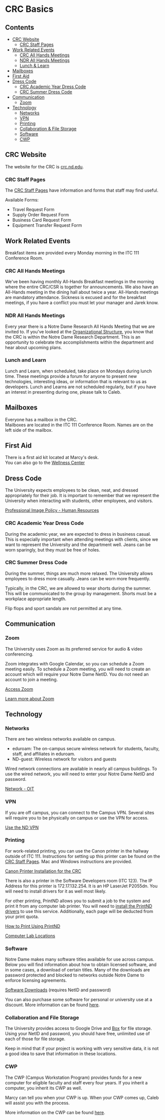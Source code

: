 # CRC Basics

## Contents
* [CRC Website](#crc-website)
    * [CRC Staff Pages](#crc-staff-pages)
* [Work Related Events](#work-related-events)
    * [CRC All Hands Meetings](#crc-all-hands-meetings)
    * [NDR All Hands Meetings](#ndr-all-hands-meetings)
    * [Lunch & Learn](#lunch-and-learn)
* [Mailboxes](#mailboxes)
* [First Aid](#first-aid)
* [Dress Code](#dress-code)
    * [CRC Academic Year Dress Code](#crc-academic-year-dress-code)
    * [CRC Summer Dress Code](#crc-summer-dress-code)
* [Communication](#communication)
    * [Zoom](#zoom)
* [Technology](#technology)
    * [Networks](#networks)
    * [VPN](#vpn)
    * [Printing](#printing)
    * [Collaboration & File Storage](#collaboration-and-file-storage)
    * [Software](#software)
    * [CWP](#cwp)
    
## CRC Website
The website for the CRC is [crc.nd.edu](https://crc.nd.edu).

### CRC Staff Pages
The [CRC Staff Pages](https://crc.nd.edu/index.php/aboutcrc/crc-staff) have information and forms that staff may find useful.

Available Forms:
* Travel Request Form
* Supply Order Request Form
* Business Card Request Form
* Equipment Transfer Request Form

## Work Related Events
Breakfast items are provided every Monday morning in the ITC 111 Conference Room.

### CRC All Hands Meetings
We've been having monthly All-Hands Breakfast meetings in the morning where the entire CRC/CSR is together for announcements. We also have an All-Hands meeting in the dining hall about twice a year. All-Hands meetings are mandatory attendance. Sickness is excused and for the breakfast meetings, if you have a conflict you must let your manager and Jarek know.

### NDR All Hands Meetings
Every year there is a Notre Dame Research All Hands Meeting that we are invited to. If you've looked at the [Organizational Structure](), you know that the CRC is within the Notre Dame Research Department. This is an opportunity to celebrate the accomplishments within the department and hear about upcoming plans.

### Lunch and Learn
Lunch and Learn, when scheduled, take place on Mondays during lunch time. These meetings provide a forum for anyone to present new technologies, interesting ideas, or information that is relevant to us as developers. Lunch and Learns are not scheduled regularly, but if you have an interest in presenting during one, please talk to Caleb.

## Mailboxes
Everyone has a mailbox in the CRC.  
Mailboxes are located in the ITC 111 Conference Room. Names are on the left side of the mailbox.

## First Aid
There is a first aid kit located at Marcy's desk.  
You can also go to the [Wellness Center](http://wellnesscenter.nd.edu)

## Dress Code
The University expects employees to be clean, neat, and dressed appropriately for their job. It is important to remember that we represent the University when interacting with students, other employees, and visitors.

[Professional Image Policy - Human Resources](http://hr.nd.edu/nd-faculty-staff/forms-policies/professional-image/)

### CRC Academic Year Dress Code
During the academic year, we are expected to dress in business casual. This is especially important when attending meetings with clients, since we want to represent the University and the department well. Jeans can be worn sparingly, but they must be free of holes.
 
### CRC Summer Dress Code
During the summer, things are much more relaxed. The University allows employees to dress more casually. Jeans can be worn more frequently. 

Typically, in the CRC, we are allowed to wear shorts during the summer. This will be communicated to the group by management. Shorts must be a workplace appropriate length.

Flip flops and sport sandals are not permitted at any time.


## Communication
### Zoom
The University uses Zoom as its preferred service for audio & video conferencing. 

Zoom integrates with Google Calendar, so you can schedule a Zoom meeting easily. To schedule a Zoom meeting, you will need to create an account which will require your Notre Dame NetID. You do not need an account to join a meeting.

[Access Zoom](https://notredame.zoom.us/)  

[Learn more about Zoom](https://oit.nd.edu/services/conferencing/)

## Technology
### Networks
There are two wireless networks available on campus.
 
* eduroam: The on-campus secure wireless network for students, faculty, staff, and affiliates in eduroam. 
* ND-guest: Wireless network for visitors and guests

Wired network connections are available in nearly all campus buildings. To use the wired network, you will need to enter your Notre Dame NetID and password.

[Network - OIT](https://oit.nd.edu/services/network/)

### VPN
If you are off campus, you can connect to the Campus VPN. Several sites will require you to be physically on campus or use the VPN for access.

[Use the ND VPN](https://vpnaccess.nd.edu/+CSCOE+/logon.html)

### Printing
For work-related printing, you can use the Canon printer in the hallway outside of ITC 111.
Instructions for setting up this printer can be found on the [CRC Staff Pages](https://crc.nd.edu/index.php/aboutcrc/crc-staff).
Mac and Windows instructions are provided.

[Canon Printer Installation for the CRC](https://crc.nd.edu/images/staff/canoninstallinstructions.pdf)

There is also a printer in the Software Developers room (ITC 123). The IP Address for this printer is 172.17.132.254. It is an HP LaserJet P2055dn. You will need to install drivers for it as well most likely.

For other printing, PrintND allows you to submit a job to the system and print it from any computer lab printer. You will need to [install the PrintND drivers](https://oit.nd.edu/services/software/software-downloads/printnd-print-drivers/) to use this service. Additionally, each page will be deducted from your print quota. 

[How to Print Using PrintND](https://nd.service-now.com/kb_view.do?sysparm_article=KB0010724)  

[Computer Lab Locations](https://nd.service-now.com/kb_view.do?sysparm_article=KB0013524)

### Software
Notre Dame makes many software titles available for use across campus. Below you will find information about how to obtain licensed software, and in some cases, a download of certain titles. Many of the downloads are password protected and blocked to networks outside Notre Dame to enforce licensing agreements.

[Software Downloads](https://oit.nd.edu/services/software/software-downloads/) (requires NetID and password)

You can also purchase some software for personal or university use at a discount. More information can be found [here](https://nd.service-now.com/kb_view.do?sysparm_article=KB0011317).

### Collaboration and File Storage
The University provides access to Google Drive and [Box](https://notredame.app.box.com) for file storage. Using your NetID and password, you should have free, unlimited use of each of those for file storage. 

Keep in mind that if your project is working with very sensitive data, it is not a good idea to save that information in these locations.

### CWP
The CWP (Campus Workstation Program) provides funds for a new computer for eligible faculty and staff every four years. If you inherit a computer, you inherit its CWP as well. 

Marcy can tell you when your CWP is up. When your CWP comes up, Caleb will assist you with the process.

More information on the CWP can be found [here](https://nd.service-now.com/$knowledge.do?query=cwp).

